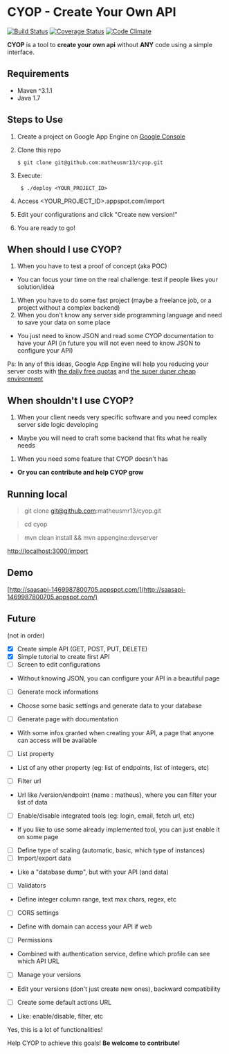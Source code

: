 # CYOP - Create Your Own API
[![Build Status](https://travis-ci.org/matheusmr13/cyop.svg?branch=master)](https://travis-ci.org/matheusmr13/cyop)
[![Coverage Status](https://coveralls.io/repos/github/matheusmr13/cyop/badge.svg?branch=master)](https://coveralls.io/github/matheusmr13/cyop?branch=master)
[![Code Climate](https://codeclimate.com/github/matheusmr13/cyop/badges/gpa.svg)](https://codeclimate.com/github/matheusmr13/cyop)

**CYOP** is a tool to **create your own api** without **ANY** code using a simple interface.

## Requirements

- Maven ^3.1.1
- Java 1.7

## Steps to Use

1. Create a project on Google App Engine on [Google Console](https://console.developers.google.com/)
1. Clone this repo

       $ git clone git@github.com:matheusmr13/cyop.git

1. Execute:

        $ ./deploy <YOUR_PROJECT_ID>

1. Access \<YOUR_PROJECT_ID\>.appspot.com/import
1. Edit your configurations and click "Create new version!"
1. You are ready to go!

## When should I use CYOP?

1. When you have to test a proof of concept (aka POC) 
  * You can focus your time on the real challenge: test if people likes your solution/idea
1. When you have to do some fast project (maybe a freelance job, or a project without a complex backend)
1. When you don't know any server side programming language and need to save your data on some place
  * You just need to know JSON and read some CYOP documentation to have your API (in future you will not even need to know JSON to configure your API)

Ps: In any of this ideas, Google App Engine will help you reducing your server costs with [the daily free quotas](https://cloud.google.com/appengine/docs/quotas) and [the super duper cheap environment](https://cloud.google.com/appengine/pricing)

## When shouldn't I use CYOP?

1. When your client needs very specific software and you need complex server side logic developing
  * Maybe you will need to craft some backend that fits what he really needs
1. When you need some feature that CYOP doesn't has 
  * **Or you can contribute and help CYOP grow**
  
## Running local

> git clone git@github.com:matheusmr13/cyop.git

> cd cyop

> mvn clean install && mvn appengine:devserver

[http://localhost:3000/import](http://localhost:3000/import)

## Demo

[http://saasapi-1469987800705.appspot.com/](http://saasapi-1469987800705.appspot.com/)

## Future

 (not in order)
 - [x] Create simple API (GET, POST, PUT, DELETE)
 - [x] Simple tutorial to create first API
 - [ ] Screen to edit configurations
  * Without knowing JSON, you can configure your API in a beautiful page
 - [ ] Generate mock informations
  * Choose some basic settings and generate data to your database
 - [ ] Generate page with documentation
  * With some infos granted when creating your API, a page that anyone can access will be available
 - [ ] List property 
  * List of any other property (eg: list of endpoints, list of integers, etc)
 - [ ] Filter url
  * Url like /version/endpoint {name : matheus}, where you can filter your list of data
 - [ ] Enable/disable integrated tools (eg: login, email, fetch url, etc)
  * If you like to use some already implemented tool, you can just enable it on some page
 - [ ] Define type of scaling (automatic, basic, which type of instances)
 - [ ] Import/export data
  * Like a "database dump", but with your API (and data)
 - [ ] Validators
  * Define integer column range, text max chars, regex, etc
 - [ ] CORS settings
  * Define with domain can access your API if web
 - [ ] Permissions
  * Combined with authentication service, define which profile can see which API URL
 - [ ] Manage your versions
  * Edit your versions (don't just create new ones), backward compatibility
 - [ ] Create some default actions URL
  * Like: enable/disable, filter, etc
 
 
 Yes, this is a lot of functionalities!
 
 Help CYOP to achieve this goals! **Be welcome to contribute!**
